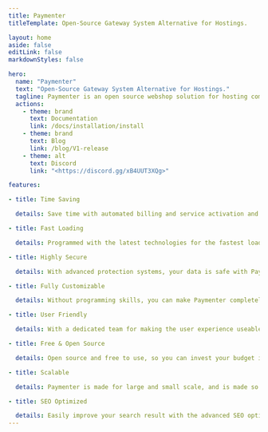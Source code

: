 ```yaml
---
title: Paymenter
titleTemplate: Open-Source Gateway System Alternative for Hostings.

layout: home
aside: false
editLink: false
markdownStyles: false

hero:
  name: "Paymenter"
  text: "Open-Source Gateway System Alternative for Hostings."
  tagline: Paymenter is an open source webshop solution for hosting companies. It's developed to provide an more easy way to manage your hosting company.
  actions:
    - theme: brand
      text: Documentation
      link: /docs/installation/install
    - theme: brand
      text: Blog
      link: /blog/V1-release
    - theme: alt
      text: Discord
      link: "<https://discord.gg/xB4UUT3XQg>"

features:

- title: Time Saving

  details: Save time with automated billing and service activation and suspession.

- title: Fast Loading

  details: Programmed with the latest technologies for the fastest loading speed.

- title: Highly Secure

  details: With advanced protection systems, your data is safe with Paymenter.

- title: Fully Customizable

  details: Without programming skills, you can make Paymenter completely match to your branding.

- title: User Friendly

  details: With a dedicated team for making the user experience useable for anyone.

- title: Free & Open Source

  details: Open source and free to use, so you can invest your budget in the things that really matter.

- title: Scalable

  details: Paymenter is made for large and small scale, and is made so it can handle any amount of users.

- title: SEO Optimized

  details: Easily improve your search result with the advanced SEO options.
---
```


<script setup>
import SupportBanner from '@theme/components/landing/SupportBanner.vue'
</script>

<div class="VPHome">
    <SupportBanner />
</div>





